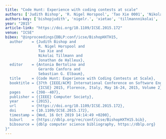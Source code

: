 ```yaml
---
title: "Code Hunt: Experience with coding contests at scale"
authors: ['Judith Bishop', 'R. Nigel Horspool', 'Tao Xie 0001', 'Nikolai Tillmann', 'Jonathan de Halleux']
authors-key: ['bishopjudith', 'nigelr.', 'xietao', 'tillmannnikolai', 'dejonathan']
year: "2015"
article-link: "https://doi.org/10.1109/ICSE.2015.172"
venue: "ICSE"
bibex: "@inproceedings{DBLP:conf/icse/BishopHXTH15,
  author    = {Judith Bishop and
               R. Nigel Horspool and
               Tao Xie and
               Nikolai Tillmann and
               Jonathan de Halleux},
  editor    = {Antonia Bertolino and
               Gerardo Canfora and
               Sebastian G. Elbaum},
  title     = {Code Hunt: Experience with Coding Contests at Scale},
  booktitle = {37th {IEEE/ACM} International Conference on Software Engineering,
               {ICSE} 2015, Florence, Italy, May 16-24, 2015, Volume 2},
  pages     = {398--407},
  publisher = {{IEEE} Computer Society},
  year      = {2015},
  url       = {https://doi.org/10.1109/ICSE.2015.172},
  doi       = {10.1109/ICSE.2015.172},
  timestamp = {Wed, 16 Oct 2019 14:14:49 +0200},
  biburl    = {https://dblp.org/rec/conf/icse/BishopHXTH15.bib},
  bibsource = {dblp computer science bibliography, https://dblp.org}
}"
---
```

